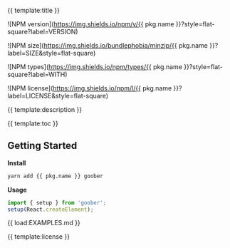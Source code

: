 
{{ template:title }}

<p align="center">

![NPM version](https://img.shields.io/npm/v/{{ pkg.name }}?style=flat-square?label=VERSION)

</p>
<p align="center">

![NPM size](https://img.shields.io/bundlephobia/minzip/{{ pkg.name }}?label=SIZE&style=flat-square)

</p>
<p align="center">

![NPM types](https://img.shields.io/npm/types/{{ pkg.name }}?style=flat-square?label=WITH)

</p>
<p align="center">

![NPM license](https://img.shields.io/npm/l/{{ pkg.name }}?label=LICENSE&style=flat-square)

</p>

{{ template:description }}

{{ template:toc }}

## Getting Started

**Install**

```bash
yarn add {{ pkg.name }} goober
```

**Usage**

```typescript jsx
import { setup } from 'goober';
setup(React.createElement);
```

{{ load:EXAMPLES.md }}

{{ template:license }}
